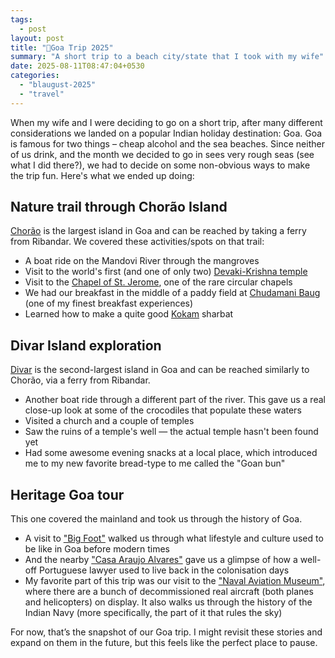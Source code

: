 ```yaml
---
tags:
  - post
layout: post
title: "🧳Goa Trip 2025"
summary: "A short trip to a beach city/state that I took with my wife"
date: 2025-08-11T08:47:04+0530
categories:
  - "blaugust-2025"
  - "travel"
---
```


When my wife and I were deciding to go on a short trip, after many different considerations we landed on a popular Indian holiday destination: Goa. Goa is famous for two things – cheap alcohol and the sea beaches. Since neither of us drink, and the month we decided to go in sees very rough seas (see what I did there?), we had to decide on some non-obvious ways to make the trip fun. Here's what we ended up doing:

## Nature trail through Chorão Island

[Chorão](https://en.wikipedia.org/wiki/Chor%C3%A3o_(island)) is the largest island in Goa and can be reached by taking a ferry from Ribandar. We covered these activities/spots on that trail:

- A boat ride on the Mandovi River through the mangroves
- Visit to the world's first (and one of only two) [Devaki-Krishna temple](https://en.wikipedia.org/wiki/Devaki#:~:text=Devaki%20Krishna%20Sansthan%20temple)
- Visit to the [Chapel of St. Jerome](https://en.wikipedia.org/wiki/Chapel_of_St._Jerome_(Chor%C3%A3o_Island)), one of the rare circular chapels
- We had our breakfast in the middle of a paddy field at [Chudamani Baug](https://maps.app.goo.gl/HopawHquy1yzkQqb8) (one of my finest breakfast experiences)
- Learned how to make a quite good [Kokam](https://en.wikipedia.org/wiki/Garcinia_indica) sharbat

## Divar Island exploration

[Divar](https://en.wikipedia.org/wiki/Divar) is the second-largest island in Goa and can be reached similarly to Chorão, via a ferry from Ribandar.

- Another boat ride through a different part of the river. This gave us a real close-up look at some of the crocodiles that populate these waters
- Visited a church and a couple of temples
- Saw the ruins of a temple's well — the actual temple hasn't been found yet
- Had some awesome evening snacks at a local place, which introduced me to my new favorite bread-type to me called the "Goan bun"

## Heritage Goa tour

This one covered the mainland and took us through the history of Goa.

- A visit to ["Big Foot"](https://maps.app.goo.gl/Hee3aUk9ffWJoJFt7) walked us through what lifestyle and culture used to be like in Goa before modern times
- And the nearby ["Casa Araujo Alvares"](https://maps.app.goo.gl/Kzhp2p8Mtxw5e5ydA) gave us a glimpse of how a well-off Portuguese lawyer used to live back in the colonisation days
- My favorite part of this trip was our visit to the ["Naval Aviation Museum"](https://en.wikipedia.org/wiki/Naval_Aviation_Museum_(Goa)), where there are a bunch of decommissioned real aircraft (both planes and helicopters) on display. It also walks us through the history of the Indian Navy (more specifically, the part of it that rules the sky)

For now, that’s the snapshot of our Goa trip. I might revisit these stories and expand on them in the future, but this feels like the perfect place to pause.
